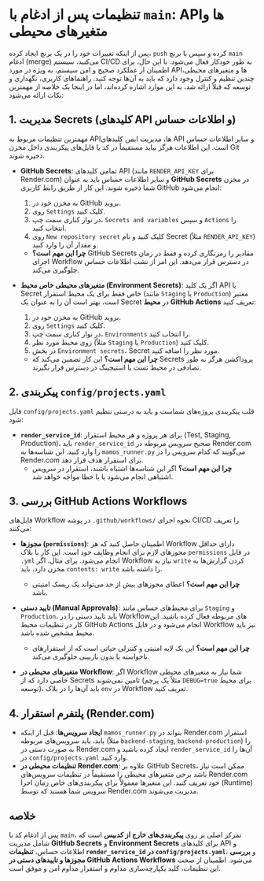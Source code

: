 # تنظیمات پس از ادغام با `main`: APIها و متغیرهای محیطی

پس از اینکه تغییرات خود را در یک برنچ ایجاد کرده، `push` کرده و سپس با برنچ `main` ادغام (merge) می‌کنید، سیستم CI/CD به طور خودکار فعال می‌شود. با این حال، برای اطمینان از عملکرد صحیح و امن سیستم، به ویژه در مورد APIها و متغیرهای محیطی، چندین تنظیم و کنترل وجود دارد که باید به آن‌ها توجه کنید. راهنماهای کاربری، نگهداری و توسعه که قبلاً ارائه شد، به این موارد اشاره کرده‌اند، اما در اینجا یک خلاصه از مهمترین نکات ارائه می‌شود:

## 1. مدیریت Secrets (کلیدهای API و اطلاعات حساس)

مهمترین تنظیمات مربوط به APIها، مدیریت ایمن کلیدهای API و سایر اطلاعات حساس است. این اطلاعات هرگز نباید مستقیماً در کد یا فایل‌های پیکربندی داخل مخزن Git ذخیره شوند.

*   **GitHub Secrets**: تمامی کلیدهای API (مانند `RENDER_API_KEY` برای Render.com) و سایر اطلاعات حساس باید به عنوان **GitHub Secrets** در مخزن شما ذخیره شوند. این کار از طریق رابط کاربری GitHub انجام می‌شود:
    1.  به مخزن خود در GitHub بروید.
    2.  روی `Settings` کلیک کنید.
    3.  در نوار کناری سمت چپ، `Secrets and variables` و سپس `Actions` را انتخاب کنید.
    4.  روی `New repository secret` کلیک کنید و نام Secret (مثلاً `RENDER_API_KEY`) و مقدار آن را وارد کنید.
    *   **چرا این مهم است؟** GitHub Secrets مقادیر را رمزنگاری کرده و فقط در زمان اجرای Workflow در دسترس قرار می‌دهد. این امر از نشت اطلاعات حساس جلوگیری می‌کند.

*   **متغیرهای محیطی خاص محیط (Environment Secrets)**: اگر یک کلید API یا Secret خاص فقط برای یک محیط استقرار (مانند `Staging` یا `Production`) معتبر است، بهتر است آن را به عنوان یک Secret در **محیط GitHub Actions** تعریف کنید:
    1.  به مخزن خود در GitHub بروید.
    2.  روی `Settings` کلیک کنید.
    3.  در نوار کناری سمت چپ، `Environments` را انتخاب کنید.
    4.  روی محیط مورد نظر (مثلاً `Staging` یا `Production`) کلیک کنید.
    5.  در بخش `Environment secrets`، Secret مورد نظر را اضافه کنید.
    *   **چرا این مهم است؟** این کار تضمین می‌کند که Secrets پروداکشن هرگز به طور تصادفی در محیط تست یا استیجینگ در دسترس قرار نگیرند.

## 2. پیکربندی `config/projects.yaml`

فایل `config/projects.yaml` قلب پیکربندی پروژه‌های شماست و باید به درستی تنظیم شود:

*   **`render_service_id`**: برای هر پروژه و هر محیط استقرار (Test, Staging, Production)، باید `render_service_id` صحیح سرویس مربوطه در Render.com را وارد کنید. این شناسه‌ها به `mamos_runner.py` می‌گویند که کدام سرویس را در Render.com برای استقرار هدف قرار دهد.
    *   **چرا این مهم است؟** اگر این شناسه‌ها اشتباه باشند، استقرار در سرویس اشتباهی انجام می‌شود یا با خطا مواجه خواهد شد.

## 3. بررسی GitHub Actions Workflows

فایل‌های Workflow در پوشه `.github/workflows/` نحوه اجرای CI/CD را تعریف می‌کنند:

*   **مجوزها (`permissions`)**: اطمینان حاصل کنید که هر Workflow دارای حداقل مجوزهای لازم برای انجام وظایف خود است. این کار با بلاک `permissions` در فایل `.yml` انجام می‌شود. برای مثال، اگر Workflow نیاز به `write` کردن گزارش‌ها به مخزن دارد، باید `contents: write` را داشته باشد.
    *   **چرا این مهم است؟** اعطای مجوزهای بیش از حد می‌تواند یک ریسک امنیتی باشد.

*   **تایید دستی (Manual Approvals)**: برای محیط‌های حساس مانند `Staging` و `Production`، باید تایید دستی را در Workflowهای مربوطه فعال کرده باشید. این کار در تنظیمات محیط GitHub Actions انجام می‌شود و در فایل Workflow نیز باید محیط مشخص شده باشد.
    *   **چرا این مهم است؟** این یک لایه امنیتی و کنترلی حیاتی است که از استقرارهای ناخواسته یا بدون بازبینی جلوگیری می‌کند.

*   **متغیرهای محیطی در Workflow**: اگر Workflow شما نیاز به متغیرهای محیطی خاصی دارد که از Secrets تامین نمی‌شوند (مثلاً یک پرچم `DEBUG=true` برای محیط توسعه)، باید آن‌ها را در بلاک `env` در Workflow تعریف کنید.

## 4. پلتفرم استقرار (Render.com)

*   **ایجاد سرویس‌ها**: قبل از اینکه `mamos_runner.py` بتواند در Render.com استقرار یابد، باید سرویس‌های مربوطه (مثلاً `backend-staging`, `backend-production`) را به صورت دستی در Render.com ایجاد کرده باشید و `render_service_id` آن‌ها را در `config/projects.yaml` وارد کنید.
*   **تنظیمات محیطی در Render.com**: علاوه بر GitHub Secrets، ممکن است نیاز باشد برخی متغیرهای محیطی را مستقیماً در تنظیمات سرویس‌های Render.com خود تعریف کنید. این متغیرها معمولاً برای پیکربندی‌های خاص زمان اجرا (Runtime) سرویس شما هستند که توسط Render.com مدیریت می‌شوند.

## خلاصه

پس از ادغام کد با `main`، تمرکز اصلی بر روی **پیکربندی‌های خارج از کدبیس** است که شامل مدیریت **GitHub Secrets** و **Environment Secrets** برای کلیدهای API و اطلاعات حساس، **تنظیمات `render_service_id` در `config/projects.yaml`**، و **بررسی مجوزها و تاییدهای دستی در GitHub Actions Workflows** می‌شود. اطمینان از صحت این تنظیمات، کلید یکپارچه‌سازی مداوم و استقرار مداوم امن و موفق است.
